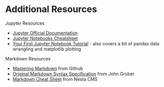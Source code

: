 # Additional Resources

Jupyter Resources
* [Jupyter Official Documentation](https://jupyter.org/documentation)
* [Jupyter Notebooks Cheatsheet](https://www.edureka.co/blog/wp-content/uploads/2018/10/Jupyter_Notebook_CheatSheet_Edureka.pdf)
* [Your First Jupyter Notebook Tutorial](https://www.dataquest.io/blog/jupyter-notebook-tutorial/) - also covers a bit of pandas data wrangling and matplotlib plotting

Markdown Resources
* [Mastering Markdown](https://guides.github.com/features/mastering-markdown/) from Github
* [Original Markdown Syntax Specification](http://daringfireball.net/projects/markdown/syntax/) from John Gruber
* [Markdown Cheat Sheet](http://nestacms.com/docs/creating-content/markdown-cheat-sheet) from Nesta CMS